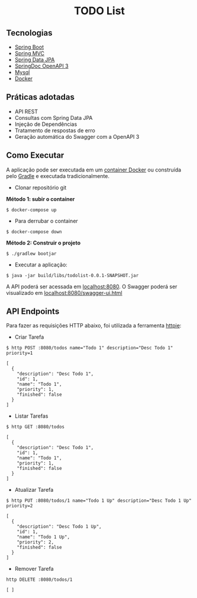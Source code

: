 <h1 align="center">
  TODO List
</h1>




## Tecnologias
 
- [Spring Boot](https://spring.io/projects/spring-boot)
- [Spring MVC](https://docs.spring.io/spring-framework/reference/web/webmvc.html)
- [Spring Data JPA](https://spring.io/projects/spring-data-jpa)
- [SpringDoc OpenAPI 3](https://springdoc.org/v2/#spring-webflux-support)
- [Mysql](https://dev.mysql.com/downloads/)
- [Docker](https://docs.docker.com/get-started/)

## Práticas adotadas

- API REST
- Consultas com Spring Data JPA
- Injeção de Dependências
- Tratamento de respostas de erro
- Geração automática do Swagger com a OpenAPI 3

## Como Executar

A aplicação pode ser executada em um [container Docker](https://docs.docker.com/get-started/) ou construída pelo [Gradle](https://docs.gradle.org/current/userguide/userguide.html) e executada tradicionalmente.

- Clonar repositório git


<strong>Método 1: subir o container</strong>

```
$ docker-compose up
```
- Para derrubar o container
```
$ docker-compose down
```
<strong>Método 2: Construir o projeto</strong>
```
$ ./gradlew bootjar
```
- Executar a aplicação:
```
$ java -jar build/libs/todolist-0.0.1-SNAPSHOT.jar
```

A API poderá ser acessada em [localhost:8080](http://localhost:8080).
O Swagger poderá ser visualizado em [localhost:8080/swagger-ui.html](http://localhost:8080/swagger-ui.html)

## API Endpoints

Para fazer as requisições HTTP abaixo, foi utilizada a ferramenta [httpie](https://httpie.io):

- Criar Tarefa 
```
$ http POST :8080/todos name="Todo 1" description="Desc Todo 1" priority=1

[
  {
    "description": "Desc Todo 1",
    "id": 1,
    "name": "Todo 1",
    "priority": 1,
    "finished": false
  }
]
```

- Listar Tarefas
```
$ http GET :8080/todos

[
  {
    "description": "Desc Todo 1",
    "id": 1,
    "name": "Todo 1",
    "priority": 1,
    "finished": false
  }
]
```

- Atualizar Tarefa
```
$ http PUT :8080/todos/1 name="Todo 1 Up" description="Desc Todo 1 Up" priority=2

[
  {
    "description": "Desc Todo 1 Up",
    "id": 1,
    "name": "Todo 1 Up",
    "priority": 2,
    "finished": false
  }
]
```

- Remover Tarefa
```
http DELETE :8080/todos/1

[ ]
```
